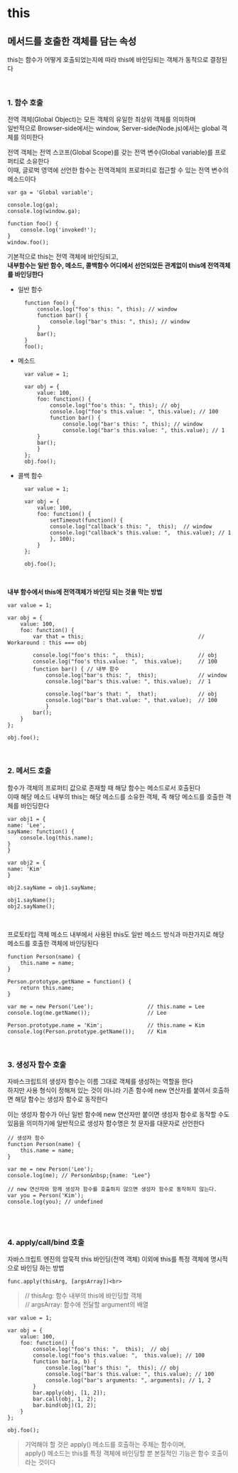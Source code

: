 # this

## 메서드를 호출한 객체를 담는 속성

this는 함수가 어떻게 호출되었는지에 따라 this에 바인딩되는 객체가 동적으로 결정된다

<br>

### <b>1. 함수 호출</b><br>

전역 객체(Global Object)는 모든 객체의 유일한 최상위 객체를 의미하며<br>
일반적으로 Browser-side에서는 window, Server-side(Node.js)에서는 global 객체를 의미한다<br>

전역 객체는 전역 스코프(Global Scope)를 갖는 전역 변수(Global variable)를 프로퍼티로 소유한다<br>
이때, 글로벅 영역에 선언한 함수는 전역객체의 프로퍼티로 접근할 수 있는 전역 변수의 메소드이다<br>

    var ga = 'Global variable';

    console.log(ga);
    console.log(window.ga);

    function foo() {
        console.log('invoked!');
    }
    window.foo();

기본적으로 this는 전역 객체에 바인딩되고,<br>
<b>내부함수는 일반 함수, 메소드, 콜백함수 어디에서 선언되었든 관계없이 this에 전역객체를 바인딩한다</b>

- 일반 함수<br>

        function foo() {
            console.log("foo's this: ", this); // window
            function bar() {
                console.log("bar's this: ", this); // window
            }
            bar();
        }
        foo();

- 메소드<br>

        var value = 1;

        var obj = {
            value: 100,
            foo: function() {
                console.log("foo's this: ", this); // obj
                console.log("foo's this.value: ", this.value); // 100
                function bar() {
                    console.log("bar's this: ", this); // window
                    console.log("bar's this.value: ", this.value); // 1
            }
            bar();
            }
        };
        obj.foo();

- 콜백 함수<br>

        var value = 1;

        var obj = {
            value: 100,
            foo: function() {
                setTimeout(function() {
                console.log("callback's this: ",  this);  // window
                console.log("callback's this.value: ",  this.value); // 1
                }, 100);
            }
        };

        obj.foo();

<br>

<b>내부 함수에서 this에 전역객체가 바인딩 되는 것을 막는 방법</b><br>

    var value = 1;

    var obj = {
        value: 100,
        foo: function() {
            var that = this;                                    // Workaround : this === obj

            console.log("foo's this: ",  this);                 // obj
            console.log("foo's this.value: ",  this.value);     // 100
            function bar() { // 내부 함수
                console.log("bar's this: ",  this);             // window
                console.log("bar's this.value: ", this.value);  // 1

                console.log("bar's that: ",  that);             // obj
                console.log("bar's that.value: ", that.value);  // 100
                }
            bar();
        }
    };

    obj.foo();

<br>

### <b>2. 메서드 호출</b><br>

함수가 객체의 프로퍼티 값으로 존재할 때 해당 함수는 메소드로서 호출된다<br>
이때 해당 메소드 내부의 this는 해당 메소드를 소유한 객체, 즉 해당 메소드를 호출한 객체를 바인딩한다<br>

    var obj1 = {
    name: 'Lee',
    sayName: function() {
        console.log(this.name);
    }
    }

    var obj2 = {
    name: 'Kim'
    }

    obj2.sayName = obj1.sayName;

    obj1.sayName();
    obj2.sayName();

 <br>

프로토타입 객체 메소드 내부에서 사용된 this도 일반 메소드 방식과 마찬가지로 해당 메소드를 호출한 객체에 바인딩된다<br>

    function Person(name) {
        this.name = name;
    }

    Person.prototype.getName = function() {
        return this.name;
    }

    var me = new Person('Lee');                 // this.name = Lee
    console.log(me.getName());                  // Lee

    Person.prototype.name = 'Kim';              // this.name = Kim
    console.log(Person.prototype.getName());    // Kim

<br>

### <b>3. 생성자 함수 호출</b><br>

자바스크립트의 생성자 함수는 이름 그대로 객체를 생성하는 역할을 한다<br>
하지만 사용 형식이 정해져 있는 것이 아니라 기존 함수에 new 연산자를 붙여서 호출하면 해당 함수는 생성자 함수로 동작한다<br>

이는 생성자 함수가 아닌 일반 함수에 new 연산자만 붙이면 생성자 함수로 동작할 수도 있음을 의미하기에 일반적으로 생성자 함수명은 첫 문자를 대문자로 선언한다<br>

    // 생성자 함수
    function Person(name) {
        this.name = name;
    }

    var me = new Person('Lee');
    console.log(me); // Person&nbsp;{name: "Lee"}

    // new 연산자와 함께 생성자 함수를 호출하지 않으면 생성자 함수로 동작하지 않는다.
    var you = Person('Kim');
    console.log(you); // undefined

<br>

<br>

### <b>4. apply/call/bind 호출</b><br>

자바스크립트 엔진의 암묵적 this 바인딩(전역 객체) 이외에 this를 특정 객체에 명시적으로 바인딩 하는 방법<br>

    func.apply(thisArg, [argsArray])<br>

> // thisArg: 함수 내부의 this에 바인딩할 객체<br>
> // argsArray: 함수에 전달할 argument의 배열<br>

    var value = 1;

    var obj = {
        value: 100,
        foo: function() {
            console.log("foo's this: ",  this);  // obj
            console.log("foo's this.value: ",  this.value); // 100
            function bar(a, b) {
                console.log("bar's this: ",  this); // obj
                console.log("bar's this.value: ", this.value); // 100
                console.log("bar's arguments: ", arguments); // 1, 2
            }
            bar.apply(obj, [1, 2]);
            bar.call(obj, 1, 2);
            bar.bind(obj)(1, 2);
        }
    };

    obj.foo();

> 기억해야 할 것은 apply() 메소드를 호출하는 주체는 함수이며,<br>
> apply() 메소드는 this를 특정 객체에 바인딩할 뿐 본질적인 기능은 함수 호출이라는 것이다
